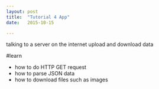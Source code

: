 ```yaml
---
layout: post
title:  "Tutorial 4 App"
date:   2015-10-15

---
```


talking to a server on the internet
upload and download data

#learn

- how to do HTTP GET request
- how to parse JSON data
- how to download files such as images